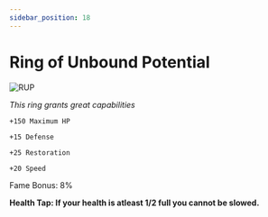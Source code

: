 ```yaml
---
sidebar_position: 18
---
```


# Ring of Unbound Potential

![RUP](https://vwiki.valorserver.com/api/item/picture/ring%20of%20unbound%20potential)

<i>This ring grants great capabilities</i>

    +150 Maximum HP
    
    +15 Defense
    
    +25 Restoration
    
    +20 Speed
    
Fame Bonus: 8%

**Health Tap: If your health is atleast 1/2 full you cannot be slowed.**
